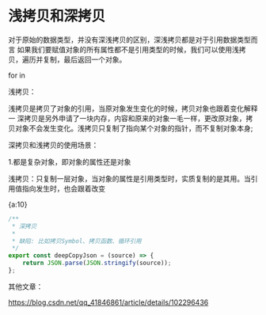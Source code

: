 # 浅拷贝和深拷贝

对于原始的数据类型，并没有深浅拷贝的区别，深浅拷贝都是对于引用数据类型而言
如果我们要赋值对象的所有属性都不是引用类型的时候，我们可以使用浅拷贝，遍历并复制，最后返回一个对象。

for in

浅拷贝：

浅拷贝是拷贝了对象的引用，当原对象发生变化的时候，拷贝对象也跟着变化解释一
深拷贝是另外申请了一块内存，内容和原来的对象一毛一样，更改原对象，拷贝对象不会发生变化。浅拷贝只复制了指向某个对象的指针，而不复制对象本身;

深拷贝和浅拷贝的使用场景：

1.都是复杂对象，即对象的属性还是对象

浅拷贝：只复制一层对象，当对象的属性是引用类型时，实质复制的是其用。当引用值指向发生时，也会跟着改变

{a:10}

```javascript
/**
 * 深拷贝
 *
 * 缺陷: 比如拷贝Symbol、拷贝函数、循环引用
 */
export const deepCopyJson = (source) => {
	return JSON.parse(JSON.stringify(source));
};
```

其他文章：

https://blog.csdn.net/qq_41846861/article/details/102296436
